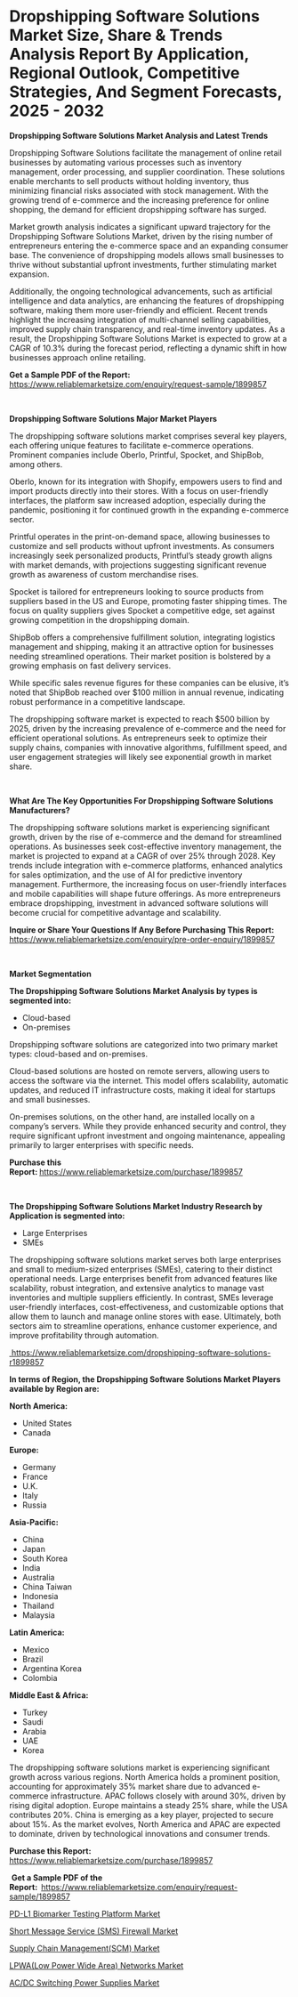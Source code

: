 <p><h1>Dropshipping Software Solutions Market Size, Share & Trends Analysis Report By Application, Regional Outlook, Competitive Strategies, And Segment Forecasts, 2025 - 2032</h1></p><p><strong>Dropshipping Software Solutions Market Analysis and Latest Trends</strong></p>
<p><p>Dropshipping Software Solutions facilitate the management of online retail businesses by automating various processes such as inventory management, order processing, and supplier coordination. These solutions enable merchants to sell products without holding inventory, thus minimizing financial risks associated with stock management. With the growing trend of e-commerce and the increasing preference for online shopping, the demand for efficient dropshipping software has surged.</p><p>Market growth analysis indicates a significant upward trajectory for the Dropshipping Software Solutions Market, driven by the rising number of entrepreneurs entering the e-commerce space and an expanding consumer base. The convenience of dropshipping models allows small businesses to thrive without substantial upfront investments, further stimulating market expansion.</p><p>Additionally, the ongoing technological advancements, such as artificial intelligence and data analytics, are enhancing the features of dropshipping software, making them more user-friendly and efficient. Recent trends highlight the increasing integration of multi-channel selling capabilities, improved supply chain transparency, and real-time inventory updates. As a result, the Dropshipping Software Solutions Market is expected to grow at a CAGR of 10.3% during the forecast period, reflecting a dynamic shift in how businesses approach online retailing.</p></p>
<p><strong>Get a Sample PDF of the Report:&nbsp;</strong> <a href="https://www.reliablemarketsize.com/enquiry/request-sample/1899857?utm_campaign=1943&utm_medium=2&utm_source=Github&utm_content=ia&utm_term=11032025&utm_id=dropshipping-software-solutions">https://www.reliablemarketsize.com/enquiry/request-sample/1899857</a></p>
<p>&nbsp;</p>
<p><strong>Dropshipping Software Solutions Major Market Players</strong></p>
<p><p>The dropshipping software solutions market comprises several key players, each offering unique features to facilitate e-commerce operations. Prominent companies include Oberlo, Printful, Spocket, and ShipBob, among others. </p><p>Oberlo, known for its integration with Shopify, empowers users to find and import products directly into their stores. With a focus on user-friendly interfaces, the platform saw increased adoption, especially during the pandemic, positioning it for continued growth in the expanding e-commerce sector.</p><p>Printful operates in the print-on-demand space, allowing businesses to customize and sell products without upfront investments. As consumers increasingly seek personalized products, Printful’s steady growth aligns with market demands, with projections suggesting significant revenue growth as awareness of custom merchandise rises.</p><p>Spocket is tailored for entrepreneurs looking to source products from suppliers based in the US and Europe, promoting faster shipping times. The focus on quality suppliers gives Spocket a competitive edge, set against growing competition in the dropshipping domain.</p><p>ShipBob offers a comprehensive fulfillment solution, integrating logistics management and shipping, making it an attractive option for businesses needing streamlined operations. Their market position is bolstered by a growing emphasis on fast delivery services.</p><p>While specific sales revenue figures for these companies can be elusive, it’s noted that ShipBob reached over $100 million in annual revenue, indicating robust performance in a competitive landscape.</p><p>The dropshipping software market is expected to reach $500 billion by 2025, driven by the increasing prevalence of e-commerce and the need for efficient operational solutions. As entrepreneurs seek to optimize their supply chains, companies with innovative algorithms, fulfillment speed, and user engagement strategies will likely see exponential growth in market share.</p></p>
<p>&nbsp;</p>
<p><strong>What Are The Key Opportunities For Dropshipping Software Solutions Manufacturers?</strong></p>
<p><p>The dropshipping software solutions market is experiencing significant growth, driven by the rise of e-commerce and the demand for streamlined operations. As businesses seek cost-effective inventory management, the market is projected to expand at a CAGR of over 25% through 2028. Key trends include integration with e-commerce platforms, enhanced analytics for sales optimization, and the use of AI for predictive inventory management. Furthermore, the increasing focus on user-friendly interfaces and mobile capabilities will shape future offerings. As more entrepreneurs embrace dropshipping, investment in advanced software solutions will become crucial for competitive advantage and scalability.</p></p>
<p><strong>Inquire or Share Your Questions If Any Before Purchasing This Report:</strong> <a href="https://www.reliablemarketsize.com/enquiry/pre-order-enquiry/1899857?utm_campaign=1943&utm_medium=2&utm_source=Github&utm_content=ia&utm_term=11032025&utm_id=dropshipping-software-solutions">https://www.reliablemarketsize.com/enquiry/pre-order-enquiry/1899857</a></p>
<p>&nbsp;</p>
<p><strong>Market Segmentation</strong></p>
<p><strong>The Dropshipping Software Solutions Market Analysis by types is segmented into:</strong></p>
<p><ul><li>Cloud-based</li><li>On-premises</li></ul></p>
<p><p>Dropshipping software solutions are categorized into two primary market types: cloud-based and on-premises.</p><p>Cloud-based solutions are hosted on remote servers, allowing users to access the software via the internet. This model offers scalability, automatic updates, and reduced IT infrastructure costs, making it ideal for startups and small businesses.</p><p>On-premises solutions, on the other hand, are installed locally on a company’s servers. While they provide enhanced security and control, they require significant upfront investment and ongoing maintenance, appealing primarily to larger enterprises with specific needs.</p></p>
<p><strong>Purchase this Report:&nbsp;</strong><a href="https://www.reliablemarketsize.com/purchase/1899857?utm_campaign=1943&utm_medium=2&utm_source=Github&utm_content=ia&utm_term=11032025&utm_id=dropshipping-software-solutions">https://www.reliablemarketsize.com/purchase/1899857</a></p>
<p>&nbsp;</p>
<p><strong>The Dropshipping Software Solutions Market Industry Research by Application is segmented into:</strong></p>
<p><ul><li>Large Enterprises</li><li>SMEs</li></ul></p>
<p><p>The dropshipping software solutions market serves both large enterprises and small to medium-sized enterprises (SMEs), catering to their distinct operational needs. Large enterprises benefit from advanced features like scalability, robust integration, and extensive analytics to manage vast inventories and multiple suppliers efficiently. In contrast, SMEs leverage user-friendly interfaces, cost-effectiveness, and customizable options that allow them to launch and manage online stores with ease. Ultimately, both sectors aim to streamline operations, enhance customer experience, and improve profitability through automation.</p></p>
<p><a href="https://www.reliablemarketsize.com/dropshipping-software-solutions-r1899857?utm_campaign=1943&utm_medium=2&utm_source=Github&utm_content=ia&utm_term=11032025&utm_id=dropshipping-software-solutions">&nbsp;https://www.reliablemarketsize.com/dropshipping-software-solutions-r1899857</a></p>
<p><strong>In terms of Region, the Dropshipping Software Solutions Market Players available by Region are:</strong></p>
<p>
    <p> <strong> North America: </strong>
        <ul>
            <li>United States</li>
            <li>Canada</li>
        </ul>
        </p> 
    <p> <strong> Europe: </strong>
        <ul>
            <li>Germany</li>
            <li>France</li>
            <li>U.K.</li>
            <li>Italy</li>
            <li>Russia</li>
        </ul>
        </p> 
    <p> <strong> Asia-Pacific: </strong>
        <ul>
            <li>China</li>
            <li>Japan</li>
            <li>South Korea</li>
            <li>India</li>
            <li>Australia</li>
            <li>China Taiwan</li>
            <li>Indonesia</li>
            <li>Thailand</li>
            <li>Malaysia</li>
        </ul>
        </p> 
    <p> <strong> Latin America: </strong>
        <ul>
            <li>Mexico</li>
            <li>Brazil</li>
            <li>Argentina Korea</li>
            <li>Colombia</li>
        </ul>
        </p> 
    <p> <strong> Middle East & Africa: </strong>
        <ul>
            <li>Turkey</li>
            <li>Saudi</li>
            <li>Arabia</li>
            <li>UAE</li>
            <li>Korea</li>
        </ul>
    </p>
    </p>
<p><p>The dropshipping software solutions market is experiencing significant growth across various regions. North America holds a prominent position, accounting for approximately 35% market share due to advanced e-commerce infrastructure. APAC follows closely with around 30%, driven by rising digital adoption. Europe maintains a steady 25% share, while the USA contributes 20%. China is emerging as a key player, projected to secure about 15%. As the market evolves, North America and APAC are expected to dominate, driven by technological innovations and consumer trends.</p></p>
<p><strong>Purchase this Report: </strong><a href="https://www.reliablemarketsize.com/purchase/1899857?utm_campaign=1943&utm_medium=2&utm_source=Github&utm_content=ia&utm_term=11032025&utm_id=dropshipping-software-solutions">https://www.reliablemarketsize.com/purchase/1899857</a></p>
<p>&nbsp;<strong>Get a Sample PDF of the Report:&nbsp;&nbsp;</strong><a href="https://www.reliablemarketsize.com/enquiry/request-sample/1899857?utm_campaign=1943&utm_medium=2&utm_source=Github&utm_content=ia&utm_term=11032025&utm_id=dropshipping-software-solutions">https://www.reliablemarketsize.com/enquiry/request-sample/1899857</a></p>
<p><strong></strong></p>
<p><p><a href="https://github.com/rvadencho/Market-Research-Report-List-1/blob/main/pd-l1-biomarker-testing-platform-market.md?utm_campaign=1943&utm_medium=2&utm_source=Github&utm_content=ia&utm_term=11032025&utm_id=dropshipping-software-solutions">PD-L1 Biomarker Testing Platform Market</a></p><p><a href="https://github.com/botocniveda/Market-Research-Report-List-1/blob/main/short-message-service-sms-firewall-market.md?utm_campaign=1943&utm_medium=2&utm_source=Github&utm_content=ia&utm_term=11032025&utm_id=dropshipping-software-solutions">Short Message Service (SMS) Firewall Market</a></p><p><a href="https://github.com/cordaysamaya/Market-Research-Report-List-1/blob/main/supply-chain-managementscm-market.md?utm_campaign=1943&utm_medium=2&utm_source=Github&utm_content=ia&utm_term=11032025&utm_id=dropshipping-software-solutions">Supply Chain Management(SCM) Market</a></p><p><a href="https://github.com/obajimlaweh59/Market-Research-Report-List-1/blob/main/lpwalow-power-wide-area-networks-market.md?utm_campaign=1943&utm_medium=2&utm_source=Github&utm_content=ia&utm_term=11032025&utm_id=dropshipping-software-solutions">LPWA(Low Power Wide Area) Networks Market</a></p><p><a href="https://github.com/muoioconzej8/Market-Research-Report-List-1/blob/main/acdc-switching-power-supplies-market.md?utm_campaign=1943&utm_medium=2&utm_source=Github&utm_content=ia&utm_term=11032025&utm_id=dropshipping-software-solutions">AC/DC Switching Power Supplies Market</a></p></p>